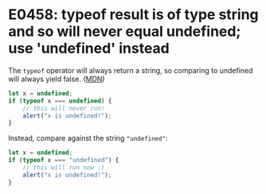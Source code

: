 # E0458: typeof result is of type string and so will never equal undefined; use 'undefined' instead

The `typeof` operator will always return a string, so comparing to undefined will always yield false.
([MDN](https://developer.mozilla.org/en-US/docs/Web/JavaScript/Reference/Operators/typeof))

```javascript
let x = undefined;
if (typeof x === undefined) {
    // this will never run!
    alert("x is undefined!");
}
```
Instead, compare against the string `"undefined"`:

```javascript
let x = undefined;
if (typeof x === "undefined") {
    // this will run now :)
    alert("x is undefined!");
}
```
